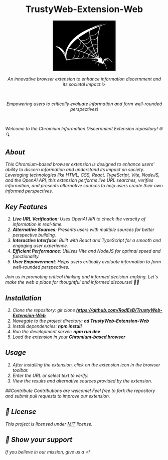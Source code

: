 <h1 align="center">TrustyWeb-Extension-Web</h1>
<p align="center">
  <img src="https://github.com/RodEsB/TrustyWeb-Extension-Web/blob/main/src/assets/Logo%20fondo.png" alt="Logo" width="200">
</p>
<p align="center"><i>An innovative browser extension to enhance information discernment and its societal impact.i></p>
<br>
<p align="center"><i>Empowering users to critically evaluate information and form well-rounded perspectives!</i></p>
<br>

Welcome to the Chromium Information Discernment Extension repository! 🌐🔍

## About
This Chromium-based browser extension is designed to enhance users' ability to discern information and understand its impact on society. Leveraging technologies like HTML, CSS, React, TypeScript, Vite, NodeJS, and the OpenAI API, this extension performs live URL searches, verifies information, and presents alternative sources to help users create their own informed perspectives.

## Key Features
1. **Live URL Verification**: Uses OpenAI API to check the veracity of information in real-time.
2. **Alternative Sources**: Presents users with multiple sources for better perspective building.
3. **Interactive Interface**: Built with React and TypeScript for a smooth and engaging user experience.
4. **Efficient Performance**: Utilizes Vite and NodeJS for optimal speed and functionality.
5. **User Empowerment**: Helps users critically evaluate information to form well-rounded perspectives.

Join us in promoting critical thinking and informed decision-making. Let's make the web a place for thoughtful and informed discourse! 🧠🌐

## Installation
1. Clone the repository: git clone **https://github.com/RodEsB/TrustyWeb-Extension-Web**
2. Navegate to the project directory: **cd TrustyWeb-Extension-Web**
3. Install dependencies: **npm install**
4. Run the development server: **npm run dev**
5. Load the extension in your **Chromium-based browser**

## Usage
1. After installing the extension, click on the extension icon in the browser toolbar.
2. Enter the URL or select text to verify.
3. View the results and alternative sources provided by the extension.

##Contribute
Contributions are welcome! Feel free to fork the repository and submit pull requests to improve our extension.

## :pencil: License
This project is licensed under [MIT](https://opensource.org/licenses/MIT) license.

## :rocket: Show your support
If you believe in our mission, give us a ⭐️!
